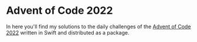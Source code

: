 # Advent of Code 2022

In here you'll find my solutions to the daily challenges of the [Advent of Code 2022](https://adventofcode.com/2022) written in Swift and distributed as a package.
